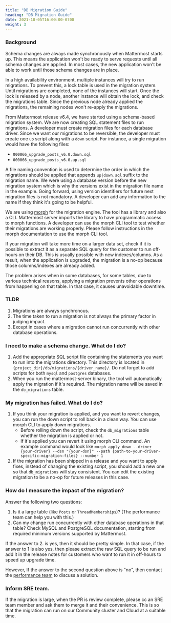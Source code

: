```yaml
---
title: "DB Migration Guide"
heading: "DB Migration Guide"
date: 2021-10-05T16:00:00-0700
weight: 3
---
```


### Background

Schema changes are always made synchronously when Mattermost starts up. This means the application won't be ready to serve requests until all schema changes are applied. In most cases, the new application won't be able to work until those schema changes are in place.

In a high availability environment, multiple instances will try to run migrations. To prevent this, a lock table is used in the migration system. Until migrations are completed, none of the instances will start. Once the lock is released by a node, another instance will obtain the lock, and check the migrations table. Since the previous node already applied the migrations, the remaining nodes won't re-apply the migrations.

From Mattermost release v6.4, we have started using a schema-based migration system. We are now creating SQL statement files to run migrations. A developer must create migration files for each database driver. Since we want our migrations to be reversible, the developer must create one `up` script along with a `down` script. For instance, a single migration would have the following files:

- `000066_upgrade_posts_v6.0.down.sql`
- `000066_upgrade_posts_v6.0.up.sql`

A file naming convention is used to determine the order in which the migrations should be applied that appends `up|down.sql` suffix to the migration name. We were using a database version before the new migration system which is why the versions exist in the migration file name in the example. Going forward, using version identifiers for future next migration files is not mandatory. A developer can add any information to the name if they think it's going to be helpful.

We are using [morph](https://github.com/go-morph/morph) for the migration engine. The tool has a library and also a CLI. Mattermost server imports the library to have programmatic access to morph functions. A developer can use the morph CLI tool to test whether their migrations are working properly. Please follow instructions in the morph documentation to use the morph CLI tool.

If your migration will take more time on a larger data set, check if it is possible to extract it as a separate SQL query for the customer to run off-hours on their DB. This is usually possible with new indexes/columns. As a result, when the application is upgraded, the migration is a no-op because those columns/indexes are already added.

The problem arises when in some databases, for some tables, due to various technical reasons, applying a migration prevents other operations from happening on that table. In that case, it causes unavoidable downtime.

### TLDR

1. Migrations are always synchronous.
2. The time taken to run a migration is not always the primary factor in judging impact.
3. Except in cases where a migration cannot run concurrently with other database operations.

### I need to make a schema change. What do I do?

1. Add the appropriate SQL script file containing the statements you want to run into the migrations directory. This directory is located in `{project_dir}/db/migrations/{driver_name}/`. Do not forget to add scripts for both `mysql` and `postgres` databases.
2. When you run the mattermost-server binary, the tool will automatically apply the migration if it's required. The migration name will be saved in the `db_migrations` table.

### My migration has failed. What do I do?
1. If you think your migration is applied, and you want to revert changes, you can run the down script to roll back in a clean way. You can use morph CLI to apply down migrations.
    - Before rolling down the script, check the `db_migrations` table whether the migration is applied or not.
    - If it's applied you can revert it using morph CLI command. An example command would look like `morph apply down --driver {your-driver} --dsn "{your-dsn}" --path {path-to-your-driver-specific-migration-files} --number 1`
2. If the migration has been shipped in a release and you want to apply fixes, instead of changing the existing script, you should add a new one so that `db_migrations` will stay consistent. You can edit the existing migration to be a no-op for future releases in this case.

### How do I measure the impact of the migration?

Answer the following two questions:
1. Is it a large table (like `Posts` or `ThreadMemberships`)? (The performance team can help you with this.)
2. Can my change run concurrently with other database operations in that table? Check MySQL and PostgreSQL documentation, starting from required minimum versions supported by Mattermost.

If the answer to 2. is yes, then it should be pretty simple. In that case, if the answer to 1 is also yes, then please extract the raw SQL query to be run and add it in the release notes for customers who want to run it in off-hours to speed up upgrade time.

However, If the answer to the second question above is "no", then contact the [performance team](https://community.mattermost.com/core/channels/developers-performance) to discuss a solution.

### Inform SRE team.

If the migration is large, when the PR is review complete, please cc an SRE team member and ask them to merge it and their convenience. This is so that the migration can run on our Community cluster and Cloud at a suitable time.
